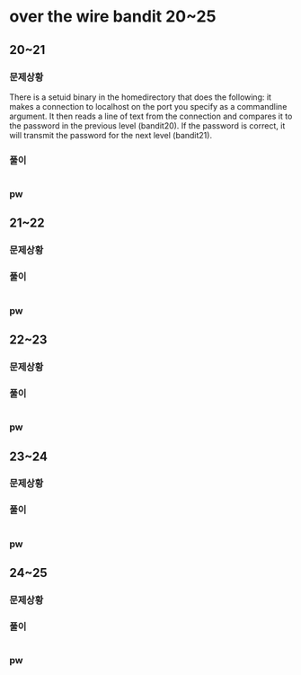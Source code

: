 # over the wire bandit 20~25
## 20~21
### 문제상황
There is a setuid binary in the homedirectory that does the following: it makes a connection to localhost on the port you specify as a commandline argument. It then reads a line of text from the connection and compares it to the password in the previous level (bandit20). If the password is correct, it will transmit the password for the next level (bandit21).
### 풀이
```bash
```
### pw

## 21~22
### 문제상황
### 풀이
```bash
```
### pw

## 22~23
### 문제상황
### 풀이
```bash
```
### pw

## 23~24
### 문제상황
### 풀이
```bash
```
### pw

## 24~25
### 문제상황
### 풀이
```bash
```
### pw
